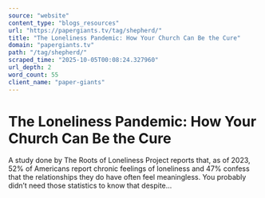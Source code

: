 ```yaml
---
source: "website"
content_type: "blogs_resources"
url: "https://papergiants.tv/tag/shepherd/"
title: "The Loneliness Pandemic: How Your Church Can Be the Cure"
domain: "papergiants.tv"
path: "/tag/shepherd/"
scraped_time: "2025-10-05T00:08:24.327960"
url_depth: 2
word_count: 55
client_name: "paper-giants"
---
```


# The Loneliness Pandemic: How Your Church Can Be the Cure

A study done by The Roots of Loneliness Project reports that, as of 2023, 52% of Americans report chronic feelings of loneliness and 47% confess that the relationships they do have often feel meaningless. You probably didn’t need those statistics to know that despite...